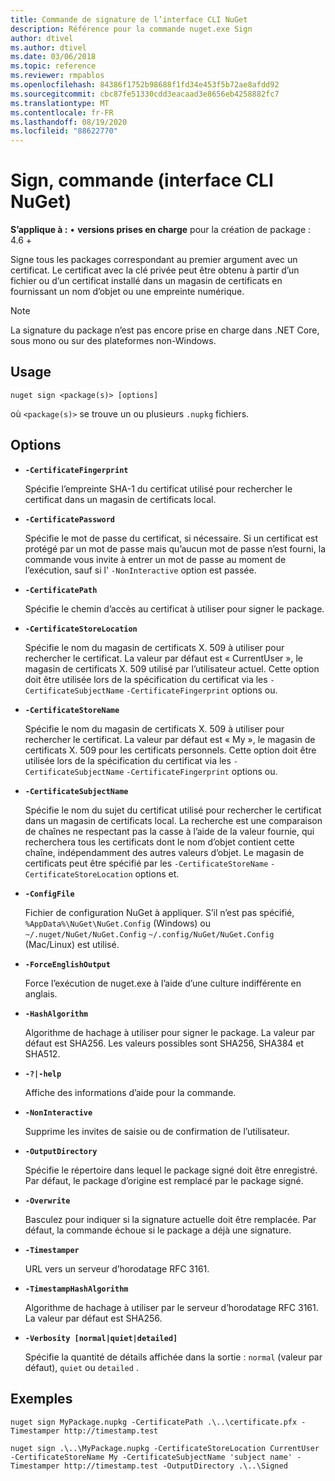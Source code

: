 ```yaml
---
title: Commande de signature de l’interface CLI NuGet
description: Référence pour la commande nuget.exe Sign
author: dtivel
ms.author: dtivel
ms.date: 03/06/2018
ms.topic: reference
ms.reviewer: rmpablos
ms.openlocfilehash: 84386f1752b98688f1fd34e453f5b72ae8afdd92
ms.sourcegitcommit: cbc87fe51330cdd3eacaad3e8656eb4258882fc7
ms.translationtype: MT
ms.contentlocale: fr-FR
ms.lasthandoff: 08/19/2020
ms.locfileid: "88622770"
---
```

# <a name="sign-command-nuget-cli"></a>Sign, commande (interface CLI NuGet)

**S’applique à :** &bullet; **versions prises en charge** pour la création de package : 4.6 +

Signe tous les packages correspondant au premier argument avec un certificat. Le certificat avec la clé privée peut être obtenu à partir d’un fichier ou d’un certificat installé dans un magasin de certificats en fournissant un nom d’objet ou une empreinte numérique.

> [!Note]
> La signature du package n’est pas encore prise en charge dans .NET Core, sous mono ou sur des plateformes non-Windows.

## <a name="usage"></a>Usage

```cli
nuget sign <package(s)> [options]
```

où `<package(s)>` se trouve un ou plusieurs `.nupkg` fichiers.

## <a name="options"></a>Options

- **`-CertificateFingerprint`**

  Spécifie l’empreinte SHA-1 du certificat utilisé pour rechercher le certificat dans un magasin de certificats local.

- **`-CertificatePassword`**

  Spécifie le mot de passe du certificat, si nécessaire. Si un certificat est protégé par un mot de passe mais qu’aucun mot de passe n’est fourni, la commande vous invite à entrer un mot de passe au moment de l’exécution, sauf si l' `-NonInteractive` option est passée.

- **`-CertificatePath`**

  Spécifie le chemin d’accès au certificat à utiliser pour signer le package.

- **`-CertificateStoreLocation`**

  Spécifie le nom du magasin de certificats X. 509 à utiliser pour rechercher le certificat. La valeur par défaut est « CurrentUser », le magasin de certificats X. 509 utilisé par l’utilisateur actuel. Cette option doit être utilisée lors de la spécification du certificat via les `-CertificateSubjectName` `-CertificateFingerprint` options ou.

- **`-CertificateStoreName`**

  Spécifie le nom du magasin de certificats X. 509 à utiliser pour rechercher le certificat. La valeur par défaut est « My », le magasin de certificats X. 509 pour les certificats personnels. Cette option doit être utilisée lors de la spécification du certificat via les `-CertificateSubjectName` `-CertificateFingerprint` options ou.

- **`-CertificateSubjectName`**

  Spécifie le nom du sujet du certificat utilisé pour rechercher le certificat dans un magasin de certificats local.  La recherche est une comparaison de chaînes ne respectant pas la casse à l’aide de la valeur fournie, qui recherchera tous les certificats dont le nom d’objet contient cette chaîne, indépendamment des autres valeurs d’objet.  Le magasin de certificats peut être spécifié par les `-CertificateStoreName` `-CertificateStoreLocation` options et.

- **`-ConfigFile`**

  Fichier de configuration NuGet à appliquer. S’il n’est pas spécifié, `%AppData%\NuGet\NuGet.Config` (Windows) ou `~/.nuget/NuGet/NuGet.Config` `~/.config/NuGet/NuGet.Config` (Mac/Linux) est utilisé.

- **`-ForceEnglishOutput`**

  Force l’exécution de nuget.exe à l’aide d’une culture indifférente en anglais.

- **`-HashAlgorithm`**

  Algorithme de hachage à utiliser pour signer le package. La valeur par défaut est SHA256. Les valeurs possibles sont SHA256, SHA384 et SHA512.

- **`-?|-help`**

  Affiche des informations d’aide pour la commande.

- **`-NonInteractive`**

  Supprime les invites de saisie ou de confirmation de l’utilisateur.

- **`-OutputDirectory`**

  Spécifie le répertoire dans lequel le package signé doit être enregistré. Par défaut, le package d’origine est remplacé par le package signé.

- **`-Overwrite`**

  Basculez pour indiquer si la signature actuelle doit être remplacée. Par défaut, la commande échoue si le package a déjà une signature.

- **`-Timestamper`**

  URL vers un serveur d’horodatage RFC 3161.

- **`-TimestampHashAlgorithm`**

  Algorithme de hachage à utiliser par le serveur d’horodatage RFC 3161. La valeur par défaut est SHA256.

- **`-Verbosity [normal|quiet|detailed]`**

  Spécifie la quantité de détails affichée dans la sortie : `normal` (valeur par défaut), `quiet` ou `detailed` .

## <a name="examples"></a>Exemples

```cli
nuget sign MyPackage.nupkg -CertificatePath .\..\certificate.pfx -Timestamper http://timestamp.test

nuget sign .\..\MyPackage.nupkg -CertificateStoreLocation CurrentUser -CertificateStoreName My -CertificateSubjectName 'subject name' -Timestamper http://timestamp.test -OutputDirectory .\..\Signed
```
